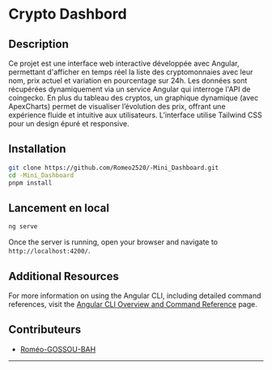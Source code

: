 # Crypto Dashbord
## **Description**

Ce projet est une interface web interactive développée avec Angular, permettant d'afficher en temps réel la liste des cryptomonnaies avec leur nom, prix actuel et variation en pourcentage sur 24h. Les données sont récupérées dynamiquement via un service Angular qui interroge l'API de coingecko. En plus du tableau des cryptos, un graphique dynamique (avec ApexCharts) permet de visualiser l’évolution des prix, offrant une expérience fluide et intuitive aux utilisateurs. L’interface utilise Tailwind CSS pour un design épuré et responsive.

## Installation

```zsh
git clone https://github.com/Romeo2520/-Mini_Dashboard.git
cd -Mini_Dashboard
pnpm install
```
## Lancement en local
```zsh
ng serve
```

Once the server is running, open your browser and navigate to `http://localhost:4200/`.


## Additional Resources

For more information on using the Angular CLI, including detailed command references, visit the [Angular CLI Overview and Command Reference](https://angular.dev/tools/cli) page.


## **Contributeurs**

- [Roméo-GOSSOU-BAH](https://github.com/Romeo2520)

---